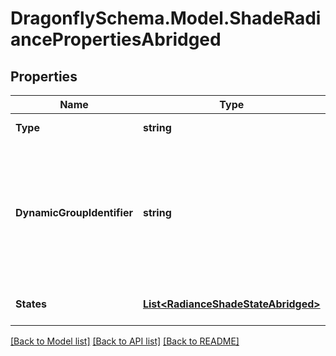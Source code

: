 
# DragonflySchema.Model.ShadeRadiancePropertiesAbridged

## Properties

Name | Type | Description | Notes
------------ | ------------- | ------------- | -------------
**Type** | **string** |  | [optional] [readonly] [default to "ShadeRadiancePropertiesAbridged"]
**DynamicGroupIdentifier** | **string** | An optional string to note the dynamic group &#39;             &#39;to which the Shade is a part of. Shades sharing the same &#39;             &#39;dynamic_group_identifier will have their states change in unison. &#39;             &#39;If None, the Shade is assumed to be static. (default: None). | [optional] 
**States** | [**List&lt;RadianceShadeStateAbridged&gt;**](RadianceShadeStateAbridged.md) | An optional list of abridged states (default: None). | [optional] 

[[Back to Model list]](../README.md#documentation-for-models)
[[Back to API list]](../README.md#documentation-for-api-endpoints)
[[Back to README]](../README.md)

